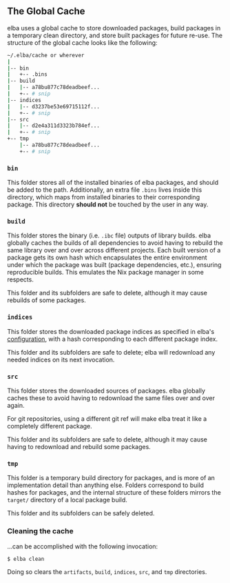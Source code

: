 ## The Global Cache

elba uses a global cache to store downloaded packages, build packages in a temporary clean directory, and store built packages for future re-use. The structure of the global cache looks like the following:

```sh
~/.elba/cache or wherever
|
|-- bin
|   +-- .bins
|-- build
|   |-- a78bu877c78deadbeef...
|   +-- # snip
|-- indices
|   |-- d3237be53e69715112f...
|   +-- # snip
|-- src
|   |-- d2e4a311d3323b784ef...
|   +-- # snip
+-- tmp
    |-- a78bu877c78deadbeef...
    +-- # snip
```

### `bin`

This folder stores all of the installed binaries of elba packages, and should be added to the path. Additionally, an extra file `.bins` lives inside this directory, which maps from installed binaries to their corresponding package. This directory **should not** be touched by the user in any way.

### `build`

This folder stores the binary (i.e. `.ibc` file) outputs of library builds. elba globally caches the builds of all dependencies to avoid having to rebuild the same library over and over across different projects. Each built version of a package gets its own hash which encapsulates the entire environment under which the package was built (package dependencies, etc.), ensuring reproducible builds. This emulates the Nix package manager in some respects.

This folder and its subfolders are safe to delete, although it may cause rebuilds of some packages.

### `indices`

This folder stores the downloaded package indices as specified in elba's [configuration](../usage/configuration.md), with a hash corresponding to each different package index.

This folder and its subfolders are safe to delete; elba will redownload any needed indices on its next invocation.

### `src`

This folder stores the downloaded sources of packages. elba globally caches these to avoid having to redownload the same files over and over again.

For git repositories, using a different git ref will make elba treat it like a completely different package.

This folder and its subfolders are safe to delete, although it may cause having to redownload and rebuild some packages.

### `tmp`

This folder is a temporary build directory for packages, and is more of an implementation detail than anything else. Folders correspond to build hashes for packages, and the internal structure of these folders mirrors the `target/` directory of a local package build.

This folder and its subfolders can be safely deleted.

### Cleaning the cache

...can be accomplished with the following invocation:

```sh
$ elba clean
```

Doing so clears the `artifacts`, `build`, `indices`, `src`, and `tmp` directories.